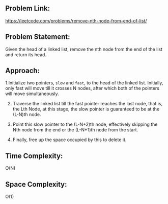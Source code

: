 ## Problem Link:
https://leetcode.com/problems/remove-nth-node-from-end-of-list/

## Problem Statement:
Given the head of a linked list, remove the nth node from the end of the list and return its head.

## Approach:
1.Initialize two pointers, `slow` and `fast`, to the head of the linked list. Initially, only fast will move till it crosses N nodes, after which both of the pointers will move simultaneously.

2. Traverse the linked list till the fast pointer reaches the last node, that is, the Lth Node, at this stage, the slow pointer is guaranteed to be at the (L-N)th node.


3. Point this slow pointer to the (L-N+2)th node, effectively skipping the Nth node from the end or the (L-N+1)th node from the start.


4. Finally, free up the space occupied by this to delete it.

## Time Complexity:
O(N)

## Space Complexity:
O(1)
